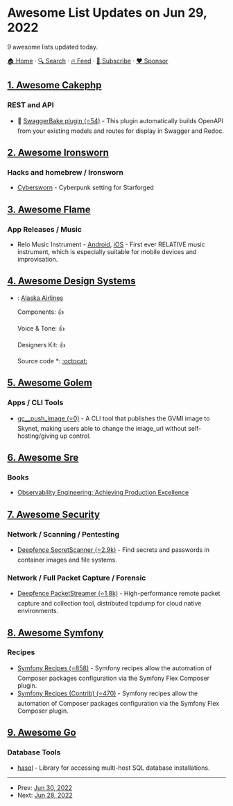 # Awesome List Updates on Jun 29, 2022

9 awesome lists updated today.

[🏠 Home](/README.md) · [🔍 Search](https://www.trackawesomelist.com/search/) · [🔥 Feed](https://www.trackawesomelist.com/rss.xml) · [📮 Subscribe](https://trackawesomelist.us17.list-manage.com/subscribe?u=d2f0117aa829c83a63ec63c2f&id=36a103854c) · [❤️  Sponsor](https://github.com/sponsors/theowenyoung)



## [1. Awesome Cakephp](/content/FriendsOfCake/awesome-cakephp/README.md)

### REST and API

*   🍰 [SwaggerBake plugin (⭐54)](https://github.com/cnizzardini/cakephp-swagger-bake) - This plugin automatically builds OpenAPI from your existing models and routes for display in Swagger and Redoc.

## [2. Awesome Ironsworn](/content/Billiam/awesome-ironsworn/README.md)

### Hacks and homebrew / Ironsworn

*   [Cybersworn](https://the-homebrewster.itch.io/cybersworn) - Cyberpunk setting for Starforged

## [3. Awesome Flame](/content/flame-engine/awesome-flame/README.md)

### App Releases / Music

*   Relo Music Instrument - [Android](https://play.google.com/store/apps/details?id=ch.astrate.relo), [iOS](https://apps.apple.com/us/app/relo-music-instrument/id1547638708) - First ever RELATIVE music instrument, which is especially suitable for mobile devices and improvisation.

## [4. Awesome Design Systems](/content/alexpate/awesome-design-systems/README.md)

- : [Alaska Airlines](https://auro.alaskaair.com/)

  Components: 👍

  Voice & Tone: 👍

  Designers Kit: 👍

  Source code \*: [:octocat:](https://github.com/AlaskaAirlines)



## [5. Awesome Golem](/content/golemfactory/awesome-golem/README.md)

### Apps / CLI Tools

*   [gc\_\_push\_image (⭐0)](https://github.com/figurestudios/gc__push_image) - A CLI tool that publishes the GVMI image to Skynet, making users able to change the image\_url without self-hosting/giving up control.

## [6. Awesome Sre](/content/dastergon/awesome-sre/README.md)

### Books

*   [Observability Engineering: Achieving Production Excellence](https://info.honeycomb.io/observability-engineering-oreilly-book-2022)

## [7. Awesome Security](/content/sbilly/awesome-security/README.md)

### Network / Scanning / Pentesting

*   [Deepfence SecretScanner (⭐2.9k)](https://github.com/deepfence/SecretScanner) - Find secrets and passwords in container images and file systems.

### Network / Full Packet Capture / Forensic

*   [Deepfence PacketStreamer (⭐1.8k)](https://github.com/deepfence/PacketStreamer) - High-performance remote packet capture and collection tool, distributed tcpdump for cloud native environments.

## [8. Awesome Symfony](/content/sitepoint-editors/awesome-symfony/README.md)

### Recipes

*   [Symfony Recipes (⭐858)](https://github.com/symfony/recipes) - Symfony recipes allow the automation of Composer packages configuration via the Symfony Flex Composer plugin.
*   [Symfony Recipes (Contrib) (⭐470)](https://github.com/symfony/recipes-contrib) - Symfony recipes allow the automation of Composer packages configuration via the Symfony Flex Composer plugin.

## [9. Awesome Go](/content/avelino/awesome-go/README.md)

### Database Tools

*   [hasql](https://golang.yandex/hasql) - Library for accessing multi-host SQL database installations.

---

- Prev: [Jun 30, 2022](/content/2022/06/30/README.md)
- Next: [Jun 28, 2022](/content/2022/06/28/README.md)
